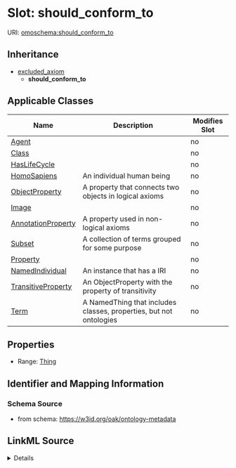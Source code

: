 

# Slot: should_conform_to

URI: [omoschema:should_conform_to](https://w3id.org/oak/ontology-metadata/should_conform_to)




## Inheritance

* [excluded_axiom](excluded_axiom.md)
    * **should_conform_to**






## Applicable Classes

| Name | Description | Modifies Slot |
| --- | --- | --- |
| [Agent](Agent.md) |  |  no  |
| [Class](Class.md) |  |  no  |
| [HasLifeCycle](HasLifeCycle.md) |  |  no  |
| [HomoSapiens](HomoSapiens.md) | An individual human being |  no  |
| [ObjectProperty](ObjectProperty.md) | A property that connects two objects in logical axioms |  no  |
| [Image](Image.md) |  |  no  |
| [AnnotationProperty](AnnotationProperty.md) | A property used in non-logical axioms |  no  |
| [Subset](Subset.md) | A collection of terms grouped for some purpose |  no  |
| [Property](Property.md) |  |  no  |
| [NamedIndividual](NamedIndividual.md) | An instance that has a IRI |  no  |
| [TransitiveProperty](TransitiveProperty.md) | An ObjectProperty with the property of transitivity |  no  |
| [Term](Term.md) | A NamedThing that includes classes, properties, but not ontologies |  no  |







## Properties

* Range: [Thing](Thing.md)





## Identifier and Mapping Information







### Schema Source


* from schema: https://w3id.org/oak/ontology-metadata




## LinkML Source

<details>
```yaml
name: should_conform_to
from_schema: https://w3id.org/oak/ontology-metadata
rank: 1000
is_a: excluded_axiom
alias: should_conform_to
domain_of:
- HasLifeCycle
range: Thing

```
</details>